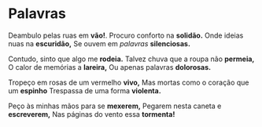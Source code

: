 # Palavras

Deambulo pelas ruas em **vão!**.
Procuro conforto na **solidão.**
Onde ideias nuas na **escuridão,**
Se ouvem em *palavras* **silenciosas.**

Contudo, sinto que algo me **rodeia.**
Talvez chuva que a roupa não **permeia,**
O calor de memórias a **lareira,**
Ou apenas palavras **dolorosas.**

Tropeço em rosas de um vermelho **vivo,**
Mas mortas como o coração que um **espinho**
Trespassa de uma forma **violenta.**

Peço às minhas mãos para se **mexerem,**
Pegarem nesta caneta e **escreverem,**
Nas páginas do vento essa **tormenta!**
